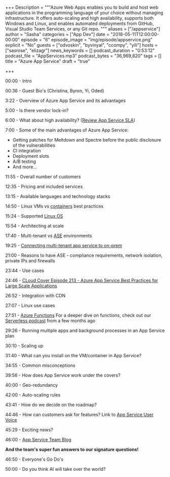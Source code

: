 ﻿+++
Description = """Azure Web Apps enables you to build and host web applications in the programming language of your choice without managing infrastructure. It offers auto-scaling and high availability, supports both Windows and Linux, and enables automated deployments from GitHub, Visual Studio Team Services, or any Git repo. """
aliases = ["/appservice"]
author = "Sasha"
categories = ["App Dev"]
date = "2018-05-11T12:00:00-00:00"
episode = "6"
episode_image = "img/episode/appservice.png"
explicit = "No"
guests = ["odvoskin", "byvinyal", "ccompy", "yili"]
hosts = ["sasrose", "elizagr"]
news_keywords = []
podcast_duration = "0:53:12"
podcast_file = "AppServices.mp3"
podcast_bytes = "36,969,820"
tags = []
title = "Azure App Service"
draft = "true"

+++

00:00 - Intro

00:36 - Guest Bio's (Christina, Byron, Yi, Oded)

3:22 - Overview of  Azure App Service and its advantages

5:00 - Is there vendor lock-in?

6:00 - What about high availability? (<a target="_blank"  href="https://azure.microsoft.com/en-us/support/legal/sla/app-service/v1_0/">Review App Service SLA</a>)

7:00 - Some of the main advantages of Azure App Service:
<ul>
    <li>Getting patches for Meltdown and Spectre before the public disclosure of the vulnerabilities</li>
    <li>CI integration</li>
    <li>Deployment slots</li><li>A/B testing</li>
    <li>And more...</li>
</ul>
11:55 - Overall number of customers 

12:35 - Pricing and included services

13:15 - Available languages and technology stacks

14:50 - Linux VMs vs <a target="_blank" href="https://docs.microsoft.com/en-us/azure/app-service/containers/">containers</a> best practices

15:24 - Supported 
<a target="_blank" href="https://docs.microsoft.com/en-us/azure/app-service/containers/app-service-linux-intro">Linux OS</a>

15:54 - Architecting at scale

17:40 - Multi-tenant vs <a target="_blank" href="https://docs.microsoft.com/en-us/azure/app-service/environment/intro">ASE</a> environments

19:25 - <a target="_blank" href="https://docs.microsoft.com/en-us/azure/app-service/web-sites-integrate-with-vnet">Connecting multi-tenant app service to on-prem</a>

21:00 - Reasons to have ASE - compliance requirements, network isolation, private IPs and firewalls

23:44 - Use cases

24:46 - <a target="_blank" href="https://channel9.msdn.com/Shows/Cloud+Cover/Episode-213-Azure-App-Service-Best-Practices-for-Large-Scale-Applications">CLoud Cover Episode 213 - Azure App Service Best Practices for Large Scale Applications</a>

26:52 - Integration with CDN 

27:07 - Linux use cases 

27:51 - <a target="_blank" href="https://docs.microsoft.com/en-us/azure/azure-functions/"> Azure Functions</a>
For a deeper dive on functions, check out our <a target="_blank"  href="/serverless">Serverless podcast</a> from a few months ago

29:26 - Running multiple apps and background processes in an App Service plan

30:10 - Scaling up

31:40 - What can you install on the VM/container in App Service?

34:55 - Common misconceptions

39:56 - How does App Service work under the covers?

40:00 - Geo-redundancy

42:00 - Auto-scaling rules

43:41 - How do we decide on the roadmap?

44:46 - How can customers ask for features? Link to <a target="_blank" href="https://feedback.azure.com/forums/169385-web-apps">App Service User Voice</a>

45:29 - Exciting news?

46:00 - <a target="_blank" href="https://blogs.msdn.microsoft.com/appserviceteam/">App Service Team Blog</a>

<b>And the team's super fun answers to our signature questions!</b>

46:50 - Everyone's Go Do's 

50:00 - Do you think AI will take over the world?




